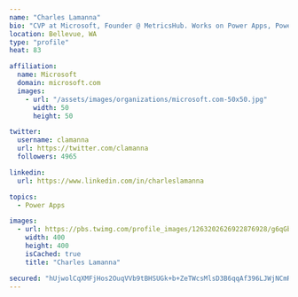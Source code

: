 ```yaml
---
name: "Charles Lamanna"
bio: "CVP at Microsoft, Founder @ MetricsHub. Works on Power Apps, Power Automate, Power Virtual Agent, Common Data Service and Dynamics 365."
location: Bellevue, WA
type: "profile"
heat: 83

affiliation:
  name: Microsoft
  domain: microsoft.com
  images:
    - url: "/assets/images/organizations/microsoft.com-50x50.jpg"
      width: 50
      height: 50

twitter:
  username: clamanna
  url: https://twitter.com/clamanna
  followers: 4965

linkedin:
  url: https://www.linkedin.com/in/charleslamanna

topics:
  - Power Apps

images:
  - url: https://pbs.twimg.com/profile_images/1263202626922876928/g6qGbHZ-_400x400.jpg
    width: 400
    height: 400
    isCached: true
    title: "Charles Lamanna"

secured: "hUjwolCqXMFjHos2OuqVVb9tBHSUGk+b+ZeTWcsMlsD3B6qqAf396LJWjNCmRS4/+MNlSUglgJctE8MvBxlOw1UEXq5+b7uCYG1MObQ4mqOQUcgNfahp8MV+qUovAj1i2UdlunJHLTf3wbeh4p88ihuAcLEJJSpW1VtV/ReKfbTKqE8foZFfGzAIhThlEc6BYqp8o14uLe9XH/HOyKzJfvsU+iHwQDkY5946PohYxx5R/4ve+I3TzF2nr7kf8/rGPTYpVwWlcZIBGXls3box8iHjl58L0JGZdSlN4O0j57pU/+bxUJ31IcElDAAHPd3+0f5o0JNeBbjwbA2rkezI8GkFEowyYAPe0H38tpe4w+6KHBVI/kWN38gSExpiTBhCgSxCC7eI5U5obHWomuqHWveUb+LKHanYDuxrMDRoxjk=;Ewt5r2H1a0WPgVIZux5s6w=="
---
```


